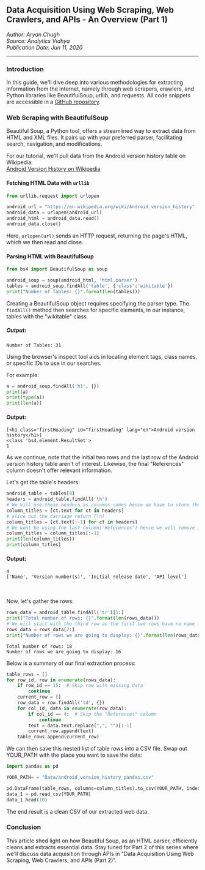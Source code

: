 ## Data Acquisition Using Web Scraping, Web Crawlers, and APIs - An Overview (Part 1)

_Author: Aryan Chugh_  
_Source: Analytics Vidhya_  
_Publication Date: Jun 11, 2020_

---

### Introduction

In this guide, we'll dive deep into various methodologies for extracting information from the internet, namely through web scrapers, crawlers, and Python libraries like BeautifulSoup, urllib, and requests. All code snippets are accessible in a [GitHub repository](https://github.com/aryanchugh816/Data-Science/blob/master/01%20-%20Data%20Acquisition/01%20-%20Data%20Acquisition%20-%20Web%20Scrapping%20using%20BeautifulSoup.ipynb).

### Web Scraping with BeautifulSoup

Beautiful Soup, a Python tool, offers a streamlined way to extract data from HTML and XML files. It pairs up with your preferred parser, facilitating search, navigation, and modifications.

For our tutorial, we'll pull data from the Android version history table on Wikipedia:  
[Android Version History on Wikipedia](https://en.wikipedia.org/wiki/Android_version_history)

#### Fetching HTML Data with `urllib`

```python
from urllib.request import urlopen

android_url = "https://en.wikipedia.org/wiki/Android_version_history"
android_data = urlopen(android_url)
android_html = android_data.read()
android_data.close()
```

Here, `urlopen(url)` sends an HTTP request, returning the page's HTML, which we then read and close.

#### Parsing HTML with BeautifulSoup

```python
from bs4 import BeautifulSoup as soup

android_soup = soup(android_html, 'html.parser')
tables = android_soup.findAll('table', {'class':'wikitable'})
print("Number of Tables: {}".format(len(tables)))
```

Creating a BeautifulSoup object requires specifying the parser type. The `findAll()` method then searches for specific elements, in our instance, tables with the "wikitable" class.

##### Output:

`Number of Tables: 31`

Using the browser's inspect tool aids in locating element tags, class names, or specific IDs to use in our searches.

For example:

```python
a = android_soup.findAll('h1', {})
print(a)
print(type(a))
print(len(a))
```

#### Output:

```
[<h1 class="firstHeading" id="firstHeading" lang="en">Android version history</h1>]
<class 'bs4.element.ResultSet'>
1
```

As we continue, note that the initial two rows and the last row of the Android version history table aren't of interest. Likewise, the final "References" column doesn't offer relevant information.

Let's get the table's headers:

```python
android_table = tables[0]
headers = android_table.findAll('th')
# We will use these headers as columns names hence we have to store them in a variable
column_titles = [ct.text for ct in headers]
# slice out the carriage return (\n)
column_titles = [ct.text[:-1] for ct in headers]
# We wont be using the last column('References') hence we will remove it from our column names:
column_titles = column_titles[:-1]
print(len(column_titles))
print(column_titles)
```

#### Output:

```
4
['Name', 'Version number(s)', 'Initial release date', 'API level']
```

<br/>
<br/>
Now, let's gather the rows:

```python
rows_data = android_table.findAll('tr')[1:]
print("Total number of rows: {}".format(len(rows_data)))
# We will start with the third row as the first two rows have no name for the software versions
rows_data = rows_data[2:]
print("Number of rows we are going to display: {}".format(len(rows_data)))
```

```
Total number of rows: 18
Number of rows we are going to display: 16
```

Below is a summary of our final extraction process:

```python
table_rows = []
for row_id, row in enumerate(rows_data):
    if row_id == 15:  # Skip row with missing data
        continue
    current_row = []
    row_data = row.findAll('td', {})
    for col_id, data in enumerate(row_data):
        if col_id == 4:  # Skip the "References" column
            continue
        text = data.text.replace(",", "")[:-1]
        current_row.append(text)
    table_rows.append(current_row)
```

We can then save this nested list of table rows into a CSV file. Swap out YOUR_PATH with the place you want to save the data:

```python
import pandas as pd

YOUR_PATH= = "Data/android_version_history_pandas.csv"

pd.DataFrame(table_rows, columns=column_titles).to_csv(YOUR_PATH, index=False)
data_1 = pd.read_csv(YOUR_PATH)
data_1.head(10)
```

The end result is a clean CSV of our extracted web data.

### Conclusion

This article shed light on how Beautiful Soup, as an HTML parser, efficiently cleans and extracts essential data. Stay tuned for Part 2 of this series where we'll discuss data acquisition through APIs in "Data Acquisition Using Web Scraping, Web Crawlers, and APIs (Part 2)".
